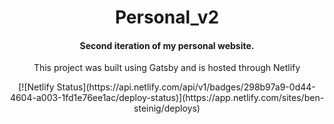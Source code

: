 <div align="center">
<h1>Personal_v2</h1>
<h4>Second iteration of my personal website.</h4>
<p>This project was built using Gatsby and is hosted through Netlify<p>
[![Netlify Status](https://api.netlify.com/api/v1/badges/298b97a9-0d44-4604-a003-1fd1e76ee1ac/deploy-status)](https://app.netlify.com/sites/ben-steinig/deploys)
 </div>
 

